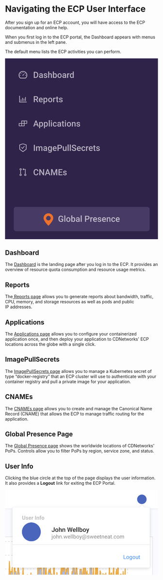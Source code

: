 # Navigating the ECP User Interface

After you sign up for an ECP account, you will have access to the ECP documentation and online help.

When you first log in to the ECP portal, the Dashboard appears with menus and submenus in the left pane.

The default menu lists the ECP activities you can perform.

![null](</docs/resources/images/accessing-portal/side-menu.png>)

## Dashboard

The [Dashboard](</docs/portal/understanding-the-dashboard/Understanding the Dashboard.htm>) is the landing page after you log in to the ECP. It provides an overview of resource quota consumption and resource usage metrics.

## Reports

The[ Reports page](</docs/portal/reports/Managing Reports.htm>) allows you to generate reports about bandwidth, traffic, CPU, memory, and storage resources as well as pods and public IP addresses.

## Applications

The [Applications page](</docs/portal/applications/Managing Applications.htm>) allows you to configure your containerized application once, and then deploy your application to CDNetworks' ECP locations across the globe with a single click.

## ImagePullSecrets

The [ImagePullSecrets page](</docs/portal/image-pull-secrets/Managing ImagePullSecrets.htm>) allows you to manage a Kubernetes secret of type “docker-registry” that an ECP cluster will use to authenticate with your container registry and pull a private image for your application.

## CNAMEs

The [CNAMEs page](</docs/portal/cnames/Managing CNAMEs.htm>) allows you to create and manage the Canonical Name Record (CNAME) that allows the ECP to manage traffic routing for the application.

## Global Presence Page

The [Global Presence page](</docs/portal/global-presence/Global Presence.htm>) shows the worldwide locations of CDNetworks' PoPs. Controls allow you to filter PoPs by region, service zone, and status.

## User Info

Clicking the blue circle at the top of the page displays the user information. It also provides a **Logout** link for exiting the ECP Portal.

![null](</docs/resources/images/accessing-portal/user-info.png>)

